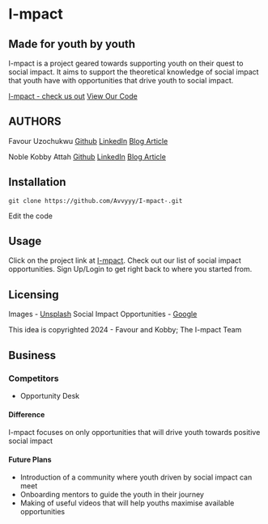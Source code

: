 # I-mpact
## Made for youth by youth
I-mpact is a project geared towards supporting youth on their quest to social impact.
It aims to support the theoretical knowledge of social impact that youth have with opportunities that drive youth to social impact.

[I-mpact - check us out](https://i-mpact.vercel.app/)
[View Our Code](https://github.com/Avvyyy/I-mpact-.git)

## AUTHORS
Favour Uzochukwu
[Github](https://www.github.com/Avvyyy/)
[LinkedIn](https://www.linkedin.com/in/favour-uzochukwu/)
[Blog Article]()

Noble Kobby Attah
[Github]()
[LinkedIn]()
[Blog Article]()

## Installation
```git
git clone https://github.com/Avvyyy/I-mpact-.git
```
Edit the code

## Usage
Click on the project link at [I-mpact](https://i-mpact.vercel.app/). Check out our list of social impact opportunities.
Sign Up/Login to get right back to where you started from.

## Licensing
Images - [Unsplash](https://www.unsplash.com/)
Social Impact Opportunities - [Google](https://www.google.com)

This idea is copyrighted 2024 - Favour and Kobby; The I-mpact Team

## Business
### Competitors
- Opportunity Desk
#### Difference
I-mpact focuses on only opportunities that will drive youth towards positive social impact

#### Future Plans
- Introduction of a community where youth driven by social impact can meet
- Onboarding mentors to guide the youth in their journey
- Making of useful videos that will help youths maximise available opportunities



